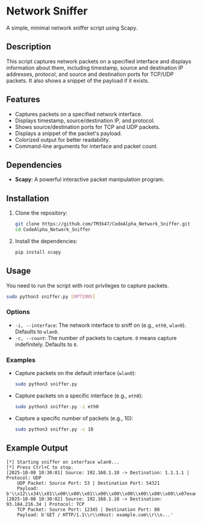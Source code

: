 # Network Sniffer

A simple, minimal network sniffer script using Scapy.

## Description

This script captures network packets on a specified interface and displays information about them, including timestamp, source and destination IP addresses, protocol, and source and destination ports for TCP/UDP packets. It also shows a snippet of the payload if it exists.

## Features

-   Captures packets on a specified network interface.
-   Displays timestamp, source/destination IP, and protocol.
-   Shows source/destination ports for TCP and UDP packets.
-   Displays a snippet of the packet's payload.
-   Colorized output for better readability.
-   Command-line arguments for interface and packet count.

## Dependencies

-   **Scapy**: A powerful interactive packet manipulation program.

## Installation

1.  Clone the repository:
    ```bash
    git clone https://github.com/TM3k47/CodeAlpha_Network_Sniffer.git
    cd CodeAlpha_Network_Sniffer
    ```

2.  Install the dependencies:
    ```bash
    pip install scapy
    ```

## Usage

You need to run the script with root privileges to capture packets.

```bash
sudo python3 sniffer.py [OPTIONS]
```

### Options

-   `-i, --interface`: The network interface to sniff on (e.g., `eth0`, `wlan0`). Defaults to `wlan0`.
-   `-c, --count`: The number of packets to capture. `0` means capture indefinitely. Defaults to `0`.

### Examples

-   Capture packets on the default interface (`wlan0`):
    ```bash
    sudo python3 sniffer.py
    ```

-   Capture packets on a specific interface (e.g., `eth0`):
    ```bash
    sudo python3 sniffer.py -i eth0
    ```

-   Capture a specific number of packets (e.g., 10):
    ```bash
    sudo python3 sniffer.py -c 10
    ```

## Example Output

```
[*] Starting sniffer on interface wlan0...
[*] Press Ctrl+C to stop.
[2025-10-08 10:30:01] Source: 192.168.1.10 -> Destination: 1.1.1.1 | Protocol: UDP
    UDP Packet: Source Port: 53 | Destination Port: 54321
    Payload: b'\\x12\\x34\\x01\\x00\\x00\\x01\\x00\\x00\\x00\\x00\\x00\\x00\\x07example\\x03com\\x00\\x00\\x01\\x00\\x01'
[2025-10-08 10:30:02] Source: 192.168.1.10 -> Destination: 93.184.216.34 | Protocol: TCP
    TCP Packet: Source Port: 12345 | Destination Port: 80
    Payload: b'GET / HTTP/1.1\\r\\nHost: example.com\\r\\n...'
```
